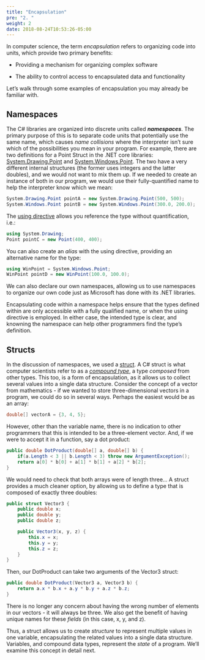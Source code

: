 ```yaml
---
title: "Encapsulation"
pre: "2. "
weight: 2
date: 2018-08-24T10:53:26-05:00
---
```

In computer science, the term *encapsulation* refers to organizing code into units, which provide two primary benefits:

* Providing a mechanism for organizing complex software

* The ability to control access to encapsulated data and functionality

Let’s walk through some examples of encapsulation you may already be familiar with.

## Namespaces

The C# libraries are organized into discrete units called **_namespaces_**.  The primary purpose of this is to separate code units that potentially use the same name, which causes *name collisions* where the interpreter isn’t sure which of the possibilities you mean in your program.  For example, there are two definitions for a Point Struct in the .NET core libraries: [System.Drawing.Point](https://docs.microsoft.com/en-us/dotnet/api/system.drawing.point) and [System.Windows.Point](https://docs.microsoft.com/en-us/dotnet/api/system.windows.point).  The two have a very different internal structures (the former uses integers and the latter doubles), and we would not want to mix them up.  If we needed to create an instance of both in our program, we would use their fully-quantified name to help the interpreter know which we mean:

```csharp
System.Drawing.Point pointA = new System.Drawing.Point(500, 500);
System.Windows.Point pointB = new System.Windows.Point(300.0, 200.0);
```

The [using directive](https://docs.microsoft.com/en-us/dotnet/csharp/language-reference/keywords/using-directive) allows you reference the type without quantification, i.e.:

```csharp
using System.Drawing;
Point pointC = new Point(400, 400);
```

You can also create an *alias* with the using directive, providing an alternative name for the type:

```csharp
using WinPoint = System.Windows.Point;
WinPoint pointD = new WinPoint(100.0, 100.0);
```

We can also declare our own namespaces, allowing us to use namespaces to organize our own code just as Microsoft has done with its .NET libraries.

Encapsulating code within a namespace helps ensure that the types defined within are only accessible with a fully qualified name, or when the using directive is employed.  In either case, the intended type is clear, and knowning the namespace can help other programmers find the type’s definition.

## Structs

In the discussion of namespaces, we used a [struct](https://docs.microsoft.com/en-us/dotnet/csharp/language-reference/keywords/struct).  A C# struct is what computer scientists refer to as a *[compound type](https://en.wikipedia.org/wiki/Composite_data_type)*, a type *composed* from other types.  This too, is a form of encapsulation, as it allows us to collect several values into a single data structure.  Consider the concept of a vector from mathematics - if we wanted to store three-dimensional vectors in a program, we could do so in several ways.  Perhaps the easiest would be as an array:

```csharp
double[] vectorA = {3, 4, 5};
```

However, other than the variable name, there is no indication to other programmers that this is intended to be a three-element vector.  And, if we were to accept it in a function, say a dot product:

```csharp
public double DotProduct(double[] a, double[] b) {
    if(a.Length < 3 || b.Length < 3) throw new ArgumentException();
    return a[0] * b[0] + a[1] * b[1] + a[2] * b[2];
}
```

We would need to check that both arrays were of length three…  A struct provides a much cleaner option, by allowing us to define a type that is composed of exactly three doubles:

```csharp
public struct Vector3 {
    public double x;
    public double y;
    public double z;

    public Vector3(x, y, z) {
        this.x = x;
        this.y = y;
        this.z = z;
    }
}
```

Then, our DotProduct can take two arguments of the Vector3 struct:

```csharp
public double DotProduct(Vector3 a, Vector3 b) {
    return a.x * b.x + a.y * b.y + a.z * b.z;
}
```

There is no longer any concern about having the wrong number of elements in our vectors - it will always be three.  We also get the benefit of having unique names for these *fields* (in this case, x, y, and z).

Thus, a struct allows us to create *structure* to represent multiple values in one variable, encapsulating the related values into a single data structure.  Variables, and compound data types, represent the *state* of a program.  We’ll examine this concept in detail next.